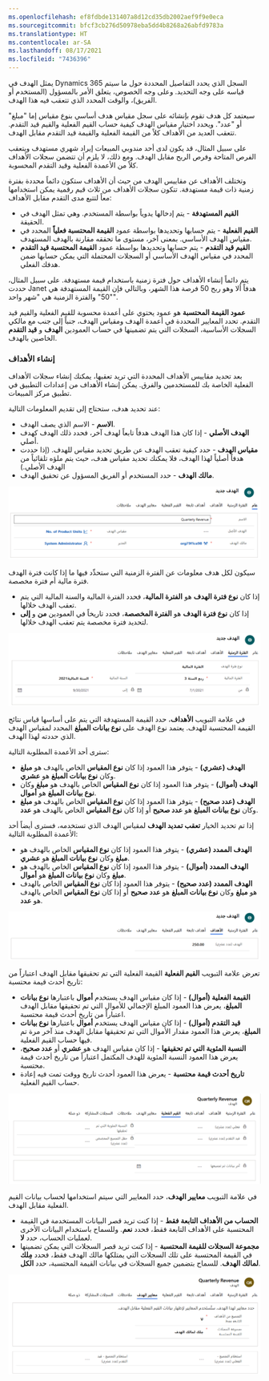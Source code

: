 ```yaml
---
ms.openlocfilehash: ef8fdbde131407a8d12cd35db2002aef9f9e0eca
ms.sourcegitcommit: bfcf3cb276d50978eba5dd4b8268a26abfd9783a
ms.translationtype: HT
ms.contentlocale: ar-SA
ms.lasthandoff: 08/17/2021
ms.locfileid: "7436396"
---
```

يمثل الهدف في Dynamics 365 السجل الذي يحدد التفاصيل المحددة حول ما سيتم قياسه على وجه التحديد. وعلى وجه الخصوص، يتعلق الأمر بالمسؤول (المستخدم أو الفريق)، والوقت المحدد الذي تتعقب فيه هذا الهدف.

سيعتمد كل هدف تقوم بإنشائه على سجل مقياس هدف أساسي بنوع مقياس إما "مبلغ" أو "عدد". ويحدد اختيار مقياس الهدف كيفية حساب القيم الفعلية والقيم قيد التقدم. تتعقب العديد من الأهداف كلاً من القيمة الفعلية والقيمة قيد التقدم مقابل الهدف.

على سبيل المثال، قد يكون لدى أحد مندوبي المبيعات إيراد شهري مستهدف ويتعقب الفرص المتاحة وفرص الربح مقابل الهدف. ومع ذلك، لا يلزم أن تتضمن سجلات الأهداف كلاً من الأعمدة الفعلية وقيد التقدم المحسوبة.

وتختلف الأهداف عن مقاييس الهدف من حيث أن الأهداف ستكون دائماً محددة بفترة زمنية ذات قيمة مستهدفة. تتكون سجلات الأهداف من ثلاث قيم رقمية يمكن استخدامها معاً لتتبع مدى التقدم مقابل الأهداف:

- **القيم المستهدفة** - يتم إدخالها يدوياً بواسطة المستخدم. وهي تمثل الهدف في الحقيقة.
- **القيم الفعلية** - يتم حسابها وتحديدها بواسطة عمود **القيمة المحتسبة فعلياً** المحدد في مقياس الهدف الأساسي. بمعنى آخر، مستوى ما تحققه مقارنة بالهدف المستهدف.  
- **القيم قيد التقدم** - يتم حسابها وتحديدها بواسطة عمود **القيمة المحتسبة قيد التقدم** المحدد في مقياس الهدف الأساسي أو السجلات المحتملة التي يمكن حسابها ضمن هدفك الفعلي.

يتم دائماً إنشاء الأهداف حول فترة زمنية باستخدام قيمة مستهدفة. على سبيل المثال، حددت Janet هدفاً ألا وهو ربح 50 فرصة هذا الشهر، وبالتالي فإن القيمة المستهدفة هي "50" والفترة الزمنية هي "شهر واحد".

**عمود القيمة المحتسبة** هو عمود يحتوي على أعمدة محسوبة للقيم الفعلية والقيم قيد التقدم. تحدد المعايير المحددة في أعمدة الهدف ومقياس الهدف، جنباً إلى جنب مع مالكي السجلات الأساسية، السجلات التي يتم تضمينها في حساب العمودين **الهدف** و **قيد التقدم** الخاصين بالهدف.

### <a name="creating-goals"></a>إنشاء الأهداف

بعد تحديد مقاييس الأهداف المحددة التي تريد تعقبها، يمكنك إنشاء سجلات الأهداف الفعلية الخاصة بك للمستخدمين والفرق. يمكن إنشاء الأهداف من إعدادات التطبيق في تطبيق مركز المبيعات.

عند تحديد هدف، ستحتاج إلى تقديم المعلومات التالية:

- **الاسم** - الاسم الذي يصف الهدف.
- **الهدف الأصلي** - إذا كان هذا الهدف هدفاً تابعاً لهدف آخر، فحدد ذلك الهدف كهدف أصلي.
- **مقياس الهدف** - حدد كيفية تعقب الهدف عن طريق تحديد مقياس للهدف. (إذا حددت هدفاً أصلياً لهذا الهدف، فلا يمكنك تحديد مقياس هدف، حيث يتم ملؤه تلقائياً من الهدف الأصلي.)
- **مالك الهدف** - حدد المستخدم أو الفريق المسؤول عن تحقيق الهدف.

![يعرض مربع الحوار "هدف جديد" علامة التبويب "عام" مع تعيين الاسم على "الإيراد ربع السنوي".](../media/IMG-Unit2-1.png)

سيكون لكل هدف معلومات عن الفترة الزمنية التي ستحدِّد فيها ما إذا كانت فترة الهدف فترة مالية أم فترة مخصصة.
- إذا كان **نوع فترة الهدف** هو **الفترة المالية**، فحدد الفترة المالية والسنة المالية التي يتم تعقب الهدف خلالها.
- إذا كان **نوع فترة الهدف** هو **الفترة المخصصة**، فحدد تاريخاً في العمودين **من** و **إلى** لتحديد فترة مخصصة يتم تعقب الهدف خلالها.

![يعرض مربع الحوار "هدف جديد" علامة تبويب "الفترة الزمنية" مع تعيين "نوع فترة الهدف" على "الفترة المالية"، وتعيين "الفترة المالية" على "ربع السنة 4"، وتعيين "السنة المالية" على "السنة المالية 2019".](../media/IMG-Unit2-2.png)

في علامة التبويب **الأهداف**، حدد القيمة المستهدفة التي يتم على أساسها قياس نتائج القيمة المحتسبة للهدف. يعتمد نوع الهدف على **نوع بيانات المبلغ** المحدد لمقياس الهدف الذي حددته لهذا الهدف.

سترى أحد الأعمدة المطلوبة التالية:

- **الهدف (عشري)** - يتوفر هذا العمود إذا كان **نوع المقياس** الخاص بالهدف هو **مبلغ** وكان **نوع بيانات المبلغ** هو **عشري**.
- **الهدف (أموال)** - يتوفر هذا العمود إذا كان **نوع المقياس** الخاص بالهدف هو **مبلغ** وكان **نوع بيانات المبلغ** هو **أموال**.
- **الهدف (عدد صحيح)** - يتوفر هذا العمود إذا كان **نوع المقياس** الخاص بالهدف هو **مبلغ** وكان **نوع بيانات المبلغ** هو **عدد صحيح** أو إذا كان **نوع المقياس** الخاص بالهدف هو **عدد**.

إذا تم تحديد الخيار **تعقب تمديد الهدف** لمقياس الهدف الذي تستخدمه، فسترى أيضاً أحد الأعمدة المطلوبة التالية:

- **الهدف الممدد (عشري)** - يتوفر هذا العمود إذا كان **نوع المقياس** الخاص بالهدف هو **مبلغ** وكان **نوع بيانات المبلغ** هو **عشري**.
- **الهدف الممدد (أموال)** - يتوفر هذا العمود إذا كان **نوع المقياس** الخاص بالهدف هو **مبلغ** وكان **نوع بيانات المبلغ** هو **أموال**.
- **الهدف الممدد (عدد صحيح)** - يتوفر هذا العمود إذا كان **نوع المقياس** الخاص بالهدف هو **مبلغ** وكان **نوع بيانات المبلغ** هو **عدد صحيح** أو إذا كان **نوع المقياس** الخاص بالهدف هو **عدد**.

![يعرض مربع الحوار "هدف جديد" علامة التبويب "الأهداف" مع تعيين الهدف على US$250،000‏ (250 ألف دولار أمريكي).](../media/IMG-Unit2-3.png)

تعرض علامة التبويب **القيم الفعلية** القيمة الفعلية التي تم تحقيقها مقابل الهدف اعتباراً من تاريخ أحدث قيمة محتسبة:
- **القيمة الفعلية (أموال)** - إذا كان مقياس الهدف يستخدم **أموال** باعتبارها **نوع بيانات المبلغ**، يعرض هذا العمود المبلغ الإجمالي للأموال التي تم تحقيقها مقابل الهدف اعتباراً من تاريخ أحدث قيمة محتسبة.
- **قيد التقدم (أموال)** - إذا كان مقياس الهدف يستخدم **أموال** باعتبارها **نوع بيانات المبلغ**، يعرض هذا العمود مقدار الأموال التي تم تحقيقها مقابل الهدف منذ آخر مرة تم فيها حساب القيم الفعلية.
- **النسبة المئوية التي تم تحقيقها** - إذا كان مقياس الهدف هو **عشري** أو **عدد صحيح**، يعرض هذا العمود النسبة المئوية للهدف المكتمل اعتباراً من تاريخ أحدث قيمة محتسبة.
- **تاريخ أحدث قيمة محتسبة** - يعرض هذا العمود أحدث تاريخ ووقت تمت فيه إعادة حساب القيم الفعلية.

![يعرض مربع الحوار "الإيراد ربع السنوي" في علامة التبويب "القيم الفعلية" الأموال الفعلية قيد التقدم، والنسبة المئوية التي تم تحقيقها.](../media/IMG-Unit2-4.png)

في علامة التبويب **معايير الهدف**، حدد المعايير التي سيتم استخدامها لحساب بيانات القيم الفعلية مقابل الهدف.

- **الحساب من الأهداف التابعة فقط** - إذا كنت تريد قصر البيانات المستخدمة في القيمة المحتسبة على الأهداف التابعة فقط، فحدد **نعم**. وللسماح باستخدام البيانات الأخرى لعمليات الحساب، حدد **لا**.
- **مجموعة السجلات للقيمة المحتسبة** - إذا كنت تريد قصر السجلات التي يمكن تضمينها في القيمة المحتسبة على تلك السجلات التي يمتلكها مالك الهدف فقط، فحدد **مِلك لمالك الهدف**. للسماح بتضمين جميع السجلات في بيانات القيمة المحتسبة، حدد **الكل**.

![مربع الحوار "الإيراد ربع السنوي" في علامة التبويب "معايير الهدف" مع تعيين "الحساب من الأهداف التابعة فقط‬" على "لا"، وتعيين "مجموعة السجلات للقيمة المحتسبة" على "مِلك لمالك الهدف".](../media/IMG-Unit2-5.png)
